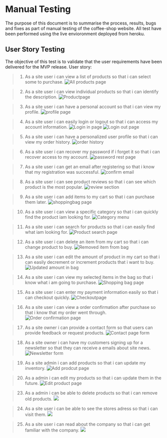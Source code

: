 # Manual Testing 

The purpose of this document is to summarise the process, results, bugs and fixes as part of manual testing of the coffee-shop website. 
All test have been performed using the live envioronment deployed from heroku. 

## User Story Testing
The objective of this test is to validate that the user requirements have been delivered for the MVP release.
User story: 
>  1. As a site user i can view a list of products so that i can select some to purchase.
![All products page](../coffee-shop/documentation/productdetail.png)

> 2. As a site user i can view individual products so that i can identify the description.
![Productpage](../coffee-shop/documentation/productpage.png)

> 3. As a site user i can have a personal account so that i can view my profile.
![profile page](../coffee-shop/documentation/profilepage.png)

> 4. As a site user i can easily login or logout so that i can access my account information.
![Login in page](../coffee-shop/documentation/loginpage.png)
![Login out page](../coffee-shop/documentation/logout.png)

> 5. As a site user i can have a personalized user profile so that i can view my order history.
![order history](../coffee-shop/documentation/orderhistory.png)

> 6. As a site user i can recover my password if i forget it so that i can recover access to my account.
![password rest page](../coffee-shop/documentation/passwordreset.png)

> 7. As a site user i can get an email after registering so that i know that my registration was successful.
![confirm email](../coffee-shop/documentation/confirmemail.png)

> 8. As a site user i can see product reviews so that i can see which product is the most popular.
![review section](../coffee-shop/documentation/review.png)

> 9. As a site user i can add items to my cart so that i can purchase them later.
![shoppingbag page](../coffee-shop/documentation/shoppingbag.png)

> 10. As a site user i can view a specific category so that i can quickly find the product iam looking for.
![Category menu](../coffee-shop/documentation/categorysearch.png)


> 11. As a site user i can search for products so that i can easily find what iam looking for.
![Product search page](../coffee-shop/documentation/productsearch.png)

> 12. As a site user i can delete an item from my cart so that i can change product to buy.
![Removed item from bag](../coffee-shop/documentation/removeditemfrombag.png)

> 13. As a site user i can edit the amount of product in my cart so that i can easily decrement or increment products that i want to buy.
![Updated amount in bag](../coffee-shop/documentation/updatedamountbag.png)

> 14. As a site user i can view my selected items in the bag so that i know what i am going to purchase.
![Shopping bag page](../coffee-shop/documentation/shoppingbagpage.png)

> 15. As a site user i can enter my payment information easily so that i can checkout quickly.
![Checkoutpage](../coffee-shop/documentation/checkoutpage.png)

> 16. As a site user i can view a order confirmation after purchase so that i know that my order went through.
![Order confirmation page](../coffee-shop/documentation/orderconfirmation.png)

> 17. As a site owner i can provide a contact form so that users can provide feedback or request products.
![Contact page form](../coffee-shop/documentation/contactpage.png)

> 18. As a site owner i can have my customers signing up for a newsletter so that they can receive a emails about site news.
![Newsletter form](../coffee-shop/documentation/newsletterform.png)

> 19. As a site admin i can add products so that i can update my inventory.
![Add prodcut page](../coffee-shop/documentation/addproductpage.png)

> 20. As a admin i can edit my products so that i can update them in the future.
![Edit product page](../coffee-shop/documentation/editproductpage.png)

> 23. As a admin i can be able to delete products so that i can remove old products.
![](../coffee-shop/documentation/.png)

> 24. As a site user i can be able to see the stores adress so that i can visit them.
![](../coffee-shop/documentation/.png)

> 25. As a site user i can read about the company so that i can get familiar with the company.
![](../coffee-shop/documentation/.png)